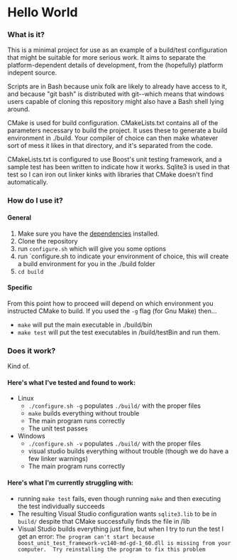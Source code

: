 Hello World
===========

### What is it?

This is a minimal project for use as an example of a build/test configuration that might be suitable for more serious work.  It aims to separate the platform-dependent details of development, from the (hopefully) platform indepent source.

Scripts are in Bash because unix folk are likely to already have access to it, and because "git bash" is distributed with git--which means that windows users capable of cloning this repository might also have a Bash shell lying around.

CMake is used for build configuration.  CMakeLists.txt contains all of the parameters necessary to build the project.  It uses these to generate a build environment in ./build.  Your compiler of choice can then make whatever sort of mess it likes in that directory, and it's separated from the code.

CMakeLists.txt is configured to use Boost's unit testing framework, and a sample test has been written to indicate how it works.  Sqlite3 is used in that test so I can iron out linker kinks with libraries that CMake doesn't find automatically.

### How do I use it?

#### General

1. Make sure you have the [dependencies](dependency.md) installed.  
2. Clone the repository
5. run `configure.sh` which will give you some options
6. run `configure.sh <flag> to indicate your environment of choice, this will create a build environment for you in the ./build folder
7. `cd build`

#### Specific

From this point how to proceed will depend on which environment you instructed CMake to build.  If you used the `-g` flag (for Gnu Make) then...

* `make` will put the main executable in ./build/bin
* `make test` will put the test executables in /build/testBin and run them.

### Does it work?

Kind of.

#### Here's what I've tested and found to work:

* Linux
  * `./configure.sh -g` populates `./build/` with the proper files
  * `make` builds everything without trouble
  * The main program runs correctly
  * The unit test passes
* Windows
  * `./configure.sh -v` populates `./build/` with the proper files
  * visual studio builds everything without trouble (though we do have a few linker warnings)
  * The main program runs correctly


#### Here's what I'm currently struggling with:

 * running `make test` fails, even though running `make` and then executing the test individually succeeds
 * The resulting Visual Studio configuration wants `sqlite3.lib` to be in `build/` despite that CMake successfully finds the file in /lib
 * Visual Studio builds everything just fine, but when I try to run the test I get an error:
    `The program can't start because boost_unit_test_framework-vc140-md-gd-1_60.dll is missing from your computer.  Try reinstalling the program to fix this problem` 

